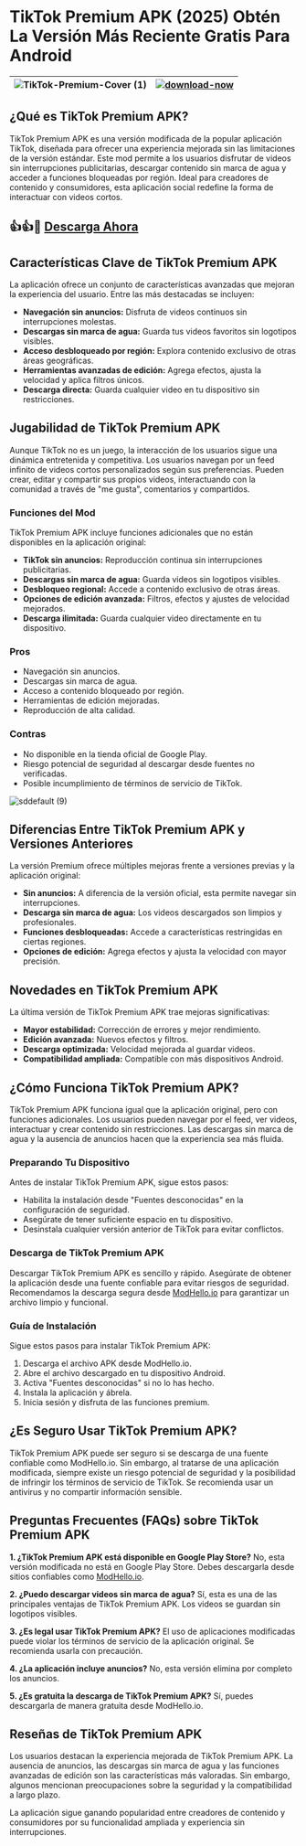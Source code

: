 # TikTok Premium APK (2025) Obtén La Versión Más Reciente Gratis Para Android

| ![TikTok-Premium-Cover (1)](https://github.com/user-attachments/assets/1c3e08d9-d84e-4725-9c95-6c99c6a341c7) | [![download-now](https://github.com/user-attachments/assets/22657e67-9d2d-46af-a41a-5d365d2ddc1f)](https://modhello.io/tiktok.html)  |
|:-------------------------------------------------:|-----------------------|

## ¿Qué es TikTok Premium APK?
TikTok Premium APK es una versión modificada de la popular aplicación TikTok, diseñada para ofrecer una experiencia mejorada sin las limitaciones de la versión estándar. Este mod permite a los usuarios disfrutar de videos sin interrupciones publicitarias, descargar contenido sin marca de agua y acceder a funciones bloqueadas por región. Ideal para creadores de contenido y consumidores, esta aplicación social redefine la forma de interactuar con videos cortos.

## 👍👍🎄 [Descarga Ahora](https://modhello.io/tiktok.html)

## Características Clave de TikTok Premium APK
La aplicación ofrece un conjunto de características avanzadas que mejoran la experiencia del usuario. Entre las más destacadas se incluyen:

- **Navegación sin anuncios:** Disfruta de videos continuos sin interrupciones molestas.
- **Descargas sin marca de agua:** Guarda tus videos favoritos sin logotipos visibles.
- **Acceso desbloqueado por región:** Explora contenido exclusivo de otras áreas geográficas.
- **Herramientas avanzadas de edición:** Agrega efectos, ajusta la velocidad y aplica filtros únicos.
- **Descarga directa:** Guarda cualquier video en tu dispositivo sin restricciones.

## Jugabilidad de TikTok Premium APK
Aunque TikTok no es un juego, la interacción de los usuarios sigue una dinámica entretenida y competitiva. Los usuarios navegan por un feed infinito de videos cortos personalizados según sus preferencias. Pueden crear, editar y compartir sus propios videos, interactuando con la comunidad a través de "me gusta", comentarios y compartidos.

### Funciones del Mod
TikTok Premium APK incluye funciones adicionales que no están disponibles en la aplicación original:

- **TikTok sin anuncios:** Reproducción continua sin interrupciones publicitarias.
- **Descargas sin marca de agua:** Guarda videos sin logotipos visibles.
- **Desbloqueo regional:** Accede a contenido exclusivo de otras áreas.
- **Opciones de edición avanzada:** Filtros, efectos y ajustes de velocidad mejorados.
- **Descarga ilimitada:** Guarda cualquier video directamente en tu dispositivo.

### Pros
- Navegación sin anuncios.
- Descargas sin marca de agua.
- Acceso a contenido bloqueado por región.
- Herramientas de edición mejoradas.
- Reproducción de alta calidad.

### Contras
- No disponible en la tienda oficial de Google Play.
- Riesgo potencial de seguridad al descargar desde fuentes no verificadas.
- Posible incumplimiento de términos de servicio de TikTok.

![sddefault (9)](https://github.com/user-attachments/assets/0daf5a77-fe1a-4572-9524-c36b54c8e498)

## Diferencias Entre TikTok Premium APK y Versiones Anteriores
La versión Premium ofrece múltiples mejoras frente a versiones previas y la aplicación original:

- **Sin anuncios:** A diferencia de la versión oficial, esta permite navegar sin interrupciones.
- **Descarga sin marca de agua:** Los videos descargados son limpios y profesionales.
- **Funciones desbloqueadas:** Accede a características restringidas en ciertas regiones.
- **Opciones de edición:** Agrega efectos y ajusta la velocidad con mayor precisión.

## Novedades en TikTok Premium APK
La última versión de TikTok Premium APK trae mejoras significativas:

- **Mayor estabilidad:** Corrección de errores y mejor rendimiento.
- **Edición avanzada:** Nuevos efectos y filtros.
- **Descarga optimizada:** Velocidad mejorada al guardar videos.
- **Compatibilidad ampliada:** Compatible con más dispositivos Android.

## ¿Cómo Funciona TikTok Premium APK?
TikTok Premium APK funciona igual que la aplicación original, pero con funciones adicionales. Los usuarios pueden navegar por el feed, ver videos, interactuar y crear contenido sin restricciones. Las descargas sin marca de agua y la ausencia de anuncios hacen que la experiencia sea más fluida.

### Preparando Tu Dispositivo
Antes de instalar TikTok Premium APK, sigue estos pasos:

- Habilita la instalación desde "Fuentes desconocidas" en la configuración de seguridad.
- Asegúrate de tener suficiente espacio en tu dispositivo.
- Desinstala cualquier versión anterior de TikTok para evitar conflictos.

### Descarga de TikTok Premium APK
Descargar TikTok Premium APK es sencillo y rápido. Asegúrate de obtener la aplicación desde una fuente confiable para evitar riesgos de seguridad. Recomendamos la descarga segura desde [ModHello.io](https://modhello.io) para garantizar un archivo limpio y funcional.

### Guía de Instalación
Sigue estos pasos para instalar TikTok Premium APK:

1. Descarga el archivo APK desde ModHello.io.
2. Abre el archivo descargado en tu dispositivo Android.
3. Activa "Fuentes desconocidas" si no lo has hecho.
4. Instala la aplicación y ábrela.
5. Inicia sesión y disfruta de las funciones premium.

## ¿Es Seguro Usar TikTok Premium APK?
TikTok Premium APK puede ser seguro si se descarga de una fuente confiable como ModHello.io. Sin embargo, al tratarse de una aplicación modificada, siempre existe un riesgo potencial de seguridad y la posibilidad de infringir los términos de servicio de TikTok. Se recomienda usar un antivirus y no compartir información sensible.

## Preguntas Frecuentes (FAQs) sobre TikTok Premium APK
**1. ¿TikTok Premium APK está disponible en Google Play Store?**
No, esta versión modificada no está en Google Play Store. Debes descargarla desde sitios confiables como [ModHello.io](https://modhello.io).

**2. ¿Puedo descargar videos sin marca de agua?**
Sí, esta es una de las principales ventajas de TikTok Premium APK. Los videos se guardan sin logotipos visibles.

**3. ¿Es legal usar TikTok Premium APK?**
El uso de aplicaciones modificadas puede violar los términos de servicio de la aplicación original. Se recomienda usarla con precaución.

**4. ¿La aplicación incluye anuncios?**
No, esta versión elimina por completo los anuncios.

**5. ¿Es gratuita la descarga de TikTok Premium APK?**
Sí, puedes descargarla de manera gratuita desde ModHello.io.

## Reseñas de TikTok Premium APK
Los usuarios destacan la experiencia mejorada de TikTok Premium APK. La ausencia de anuncios, las descargas sin marca de agua y las funciones avanzadas de edición son las características más valoradas. Sin embargo, algunos mencionan preocupaciones sobre la seguridad y la compatibilidad a largo plazo.

La aplicación sigue ganando popularidad entre creadores de contenido y consumidores por su funcionalidad ampliada y experiencia sin interrupciones.


